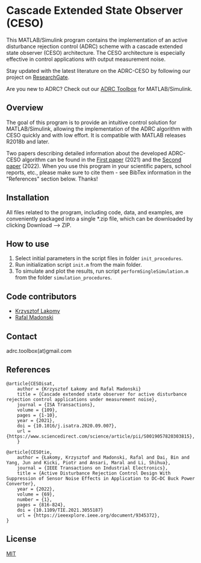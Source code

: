 # Cascade Extended State Observer (CESO)

This MATLAB/Simulink program contains the implementation of an active disturbance rejection control (ADRC) scheme with a cascade extended state observer (CESO) architecture. The CESO architecture is especially effective in control applications with output measurement noise. 

Stay updated with the latest literature on the ADRC-CESO by following our project on [ResearchGate](https://www.researchgate.net/project/Cascade-Extended-State-Observer-CESO-towards-reducing-noise-amplification-in-ADRC).

Are you new to ADRC? Check out our [ADRC Toolbox](https://www.mathworks.com/matlabcentral/fileexchange/102249-active-disturbance-rejection-control-adrc-toolbox) for MATLAB/Simulink.

## Overview
The goal of this program is to provide an intuitive control solution for MATLAB/Simulink, allowing the implementation of the ADRC algorithm with CESO quickly and with low effort. It is compatible with MATLAB releases R2018b and later.

Two papers describing detailed information about the developed ADRC-CESO algorithm can be found in the [First paper](https://www.sciencedirect.com/science/article/pii/S0019057820303815) (2021) and the [Second paper](https://ieeexplore.ieee.org/document/9345372) (2022). When you use this program in your scientific papers, school reports, etc., please make sure to cite them - see BibTex information in the "References" section below. Thanks! 

## Installation

All files related to the program, including code, data, and examples, are conveniently packaged into a single *.zip file, which can be downloaded by clicking Download --> ZIP.

## How to use
1. Select initial parameters in the script files in folder `init_procedures`.
2. Run initialization script `init.m` from the main folder.
3. To simulate and plot the results, run script `performSingleSimulation.m` from the folder `simulation_procedures`. 

## Code contributors
- [Krzysztof Lakomy](https://scholar.google.com/citations?user=c9JRJywAAAAJ&hl=ja)
- [Rafal Madonski](https://scholar.google.com/citations?user=5a1r0JUAAAAJ&hl=it)

## Contact
adrc.toolbox(at)gmail.com

## References

```code
@article{CESOisat,
	author = {Krzysztof Łakomy and Rafal Madonski}
	title = {Cascade extended state observer for active disturbance rejection control applications under measurement noise},
	journal = {ISA Transactions},
	volume = {109},
	pages = {1-10},
	year = {2021},
	doi = {10.1016/j.isatra.2020.09.007},
	url = {https://www.sciencedirect.com/science/article/pii/S0019057820303815},
	}
```
```code
@article{CESOtie,  
	author = {Łakomy, Krzysztof and Madonski, Rafal and Dai, Bin and Yang, Jun and Kicki, Piotr and Ansari, Maral and Li, Shihua},  
	journal = {IEEE Transactions on Industrial Electronics},   
	title = {Active Disturbance Rejection Control Design With Suppression of Sensor Noise Effects in Application to DC–DC Buck Power Converter},   
	year = {2022},
	volume = {69},  
	number = {1},  
	pages = {816-824},  
	doi = {10.1109/TIE.2021.3055187}
	url = {https://ieeexplore.ieee.org/document/9345372},
}
```   

## License
[MIT](https://choosealicense.com/licenses/mit/)
